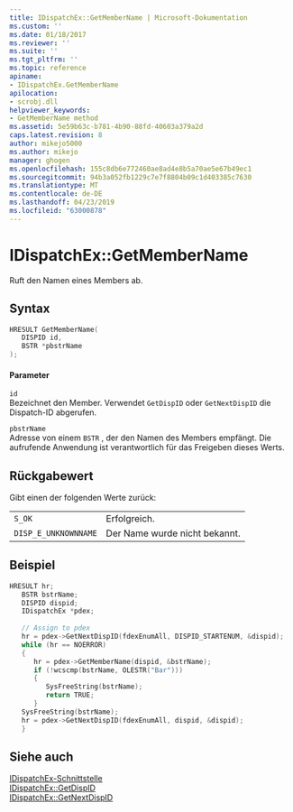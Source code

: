 ```yaml
---
title: IDispatchEx::GetMemberName | Microsoft-Dokumentation
ms.custom: ''
ms.date: 01/18/2017
ms.reviewer: ''
ms.suite: ''
ms.tgt_pltfrm: ''
ms.topic: reference
apiname:
- IDispatchEx.GetMemberName
apilocation:
- scrobj.dll
helpviewer_keywords:
- GetMemberName method
ms.assetid: 5e59b63c-b781-4b90-88fd-40603a379a2d
caps.latest.revision: 8
author: mikejo5000
ms.author: mikejo
manager: ghogen
ms.openlocfilehash: 155c8db6e772460ae8ad4e8b5a70ae5e67b49ec1
ms.sourcegitcommit: 94b3a052fb1229c7e7f8804b09c1d403385c7630
ms.translationtype: MT
ms.contentlocale: de-DE
ms.lasthandoff: 04/23/2019
ms.locfileid: "63000878"
---
```

# <a name="idispatchexgetmembername"></a>IDispatchEx::GetMemberName
Ruft den Namen eines Members ab.  
  
## <a name="syntax"></a>Syntax  
  
```cpp
HRESULT GetMemberName(  
   DISPID id,  
   BSTR *pbstrName  
);  
```  
  
#### <a name="parameters"></a>Parameter  
 `id`  
 Bezeichnet den Member. Verwendet `GetDispID` oder `GetNextDispID` die Dispatch-ID abgerufen.  
  
 `pbstrName`  
 Adresse von einem `BSTR` , der den Namen des Members empfängt. Die aufrufende Anwendung ist verantwortlich für das Freigeben dieses Werts.  
  
## <a name="return-value"></a>Rückgabewert  
 Gibt einen der folgenden Werte zurück:  
  
|||  
|-|-|  
|`S_OK`|Erfolgreich.|  
|`DISP_E_UNKNOWNNAME`|Der Name wurde nicht bekannt.|  
  
## <a name="example"></a>Beispiel  
  
```cpp
HRESULT hr;  
   BSTR bstrName;  
   DISPID dispid;  
   IDispatchEx *pdex;  
  
   // Assign to pdex  
   hr = pdex->GetNextDispID(fdexEnumAll, DISPID_STARTENUM, &dispid);  
   while (hr == NOERROR)  
   {  
      hr = pdex->GetMemberName(dispid, &bstrName);  
      if (!wcscmp(bstrName, OLESTR("Bar")))  
      {  
         SysFreeString(bstrName);  
         return TRUE;  
      }  
   SysFreeString(bstrName);  
   hr = pdex->GetNextDispID(fdexEnumAll, dispid, &dispid);  
   }  
```  
  
## <a name="see-also"></a>Siehe auch  
 [IDispatchEx-Schnittstelle](../../winscript/reference/idispatchex-interface.md)   
 [IDispatchEx::GetDispID](../../winscript/reference/idispatchex-getdispid.md)   
 [IDispatchEx::GetNextDispID](../../winscript/reference/idispatchex-getnextdispid.md)